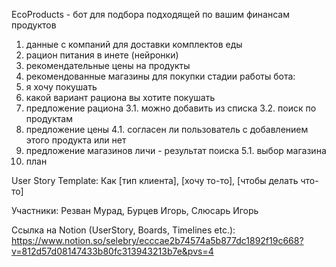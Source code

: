 EcoProducts - бот для подбора подходящей по вашим финансам продуктов 
1. данные с компаний для доставки комплектов еды
2. рацион питания в  инете (нейронки)
3. рекомендательные цены на продукты
4. рекомендованные магазины для покупки
стадии работы бота:
1. я хочу покушать
2. какой вариант рациона вы хотите покушать
3. предложение рациона
3.1. можно добавить из списка
3.2. поиск по продуктам
4. предложение цены 
4.1. согласен ли пользователь с добавлением этого продукта или нет
5. предложение магазинов
личи - результат поиска
5.1. выбор магазина
6. план



User Story Template: Как [тип клиента], [хочу то-то], [чтобы делать что-то]

Участники: Резван Мурад, Бурцев Игорь, Слюсарь Игорь

Ссылка на Notion (UserStory, Boards, Timelines etc.): https://www.notion.so/selebry/ecccae2b74574a5b877dc1892f19c668?v=812d57d08147433b80fc313943213b7e&pvs=4
